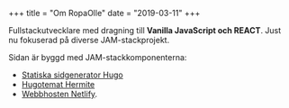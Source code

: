+++
title = "Om RopaOlle"
date = "2019-03-11"
+++

Fullstackutvecklare med dragning till **Vanilla JavaScript och REACT**. Just nu fokuserad på diverse JAM-stackprojekt.

Sidan är byggd med JAM-stackkomponenterna:

* [Statiska sidgenerator Hugo](https://gohugo.io)
* [Hugotemat Hermite](https://themes.gohugo.io/hermit)
* [Webbhosten Netlify](https://www.netlify.com/).

